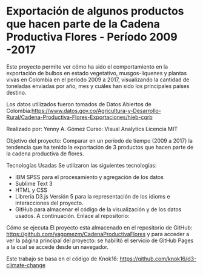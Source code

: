 # Exportación de algunos productos que hacen parte de la Cadena Productiva Flores - Período 2009 -2017

Este proyecto permite ver cómo ha sido el comportamiento en la exportación de  bulbos en estado vegetativo, musgos-líquenes y  plantas vivas en Colombia en el período 2009 a 2017, visualizando la cantidad de toneladas enviadas por año, mes y cuáles han sido los principales países destino.

Los datos utilizados fueron tomados de Datos Abiertos de Colombia:https://www.datos.gov.co/Agricultura-y-Desarrollo-Rural/Cadena-Productiva-Flores-Exportaciones/hieb-cqrb


Realizado por: Yenny A. Gómez
Curso: Visual Analytics
Licencia MIT

Objetivo del proyecto: Comparar en un período de tiempo (2009 a 2017) la tendencia que ha tenido la exportación de 3 productos que hacen parte de la cadena productiva de flores.

Tecnologías Usadas
Se utilizaron las siguientes tecnologías:
- IBM SPSS para el procesamiento y agregación de los datos
- Sublime Text 3
- HTML y CSS
- Librería D3.js Versión 5 para la representación de los idioms e interacciones del proyecto.
- GitHub para almacenar el código de la visualización y de los datos usados. A continuación.
Enlace al repositorio:

Cómo se ejecuta
El proyecto esta almacenado en el repositorio de GitHub: https://github.com/yagomezm/CadenaProductivaFlores y para acceder a ver la página principal del proyecto:  se habilitó el servicio de GitHub Pages a la cual se accede desde un navegador.

Este trabajo se basa en el código de Knok16: https://github.com/knok16/d3-climate-change
